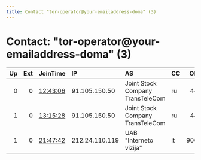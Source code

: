 ```yaml
---
title: Contact "tor-operator@your-emailaddress-doma" (3)
---
```


# Contact: "tor-operator@your-emailaddress-doma" (3)

|   Up |   Ext | JoinTime                                                                                            | IP             | AS                               | CC   |   ORp |   Dirp | OS    | Version   | Nickname    |   eFamMembers |
|-----:|------:|:----------------------------------------------------------------------------------------------------|:---------------|:---------------------------------|:-----|------:|-------:|:------|:----------|:------------|--------------:|
|    0 |     0 | [12:43:06](https://metrics.torproject.org/rs.html#details/44D5E8ED278A67C2570FDC60ED3CE1F92EAC10FE) | 91.105.150.50  | Joint Stock Company TransTeleCom | ru   |   444 |      0 | Linux | 0.4.5.10  | Casperr     |             1 |
|    1 |     0 | [13:15:28](https://metrics.torproject.org/rs.html#details/B1D96795C9E3E17965FDC6B5D795C7A9654B9456) | 91.105.150.50  | Joint Stock Company TransTeleCom | ru   |   444 |      0 | Linux | 0.4.5.10  | Casperr     |             1 |
|    1 |     0 | [21:47:42](https://metrics.torproject.org/rs.html#details/18B64B44EB1A60083F1C3DD9769E5702081AAFF3) | 212.24.110.119 | UAB &quot;Interneto vizija&quot; | lt   |  9001 |      0 | Linux | 0.3.5.16  | myNiceRelay |             1 |
